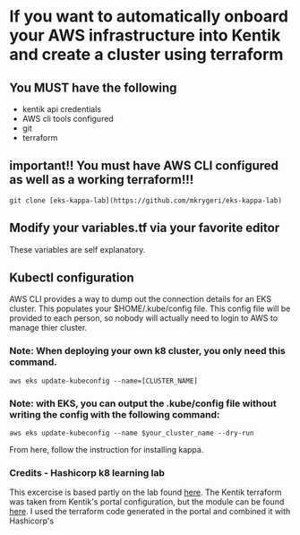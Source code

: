 
# If you want to automatically onboard your AWS infrastructure into Kentik and create a cluster using terraform 
## You MUST have the following 
- kentik api credentials
- AWS cli tools configured
- git 
- terraform


## important!! You must have AWS CLI configured as well as a working terraform!!!



```
git clone [eks-kappa-lab](https://github.com/mkrygeri/eks-kappa-lab)
```

## Modify your variables.tf via your favorite editor
These variables are self explanatory. 

## Kubectl configuration
AWS CLI provides a way to dump out the connection details for an EKS cluster. This populates your $HOME/.kube/config file. This config file will be provided to each person, so nobody will actually need to login to AWS to manage thier cluster.

### Note: When deploying your own k8 cluster, you only need this command.  
```
aws eks update-kubeconfig --name=[CLUSTER_NAME]  
```

### Note: with EKS, you can output the .kube/config file without writing the config with the following command:
```
aws eks update-kubeconfig --name $your_cluster_name --dry-run 
```

From here, follow the instruction for installing kappa.


###  Credits - Hashicorp k8 learning lab
This excercise is based partly on the lab found [here](https://github.com/hashicorp/learn-terraform-provision-eks-cluster/blob/main/eks-cluster.tf). 
The Kentik terraform was taken from Kentik's portal configuration, but the module can be found [here](https://github.com/kentik/config-snippets-cloud/tree/master/cloud_AWS). I used the terraform code generated in the portal and combined it with Hashicorp's

